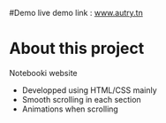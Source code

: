 #Demo
live demo link : www.autry.tn
# About this project
Notebooki website 
- Developped using HTML/CSS mainly 
- Smooth scrolling in each section
- Animations when scrolling

